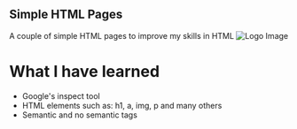 ## Simple HTML Pages

A couple of simple HTML pages to improve my skills in HTML
![Logo Image](intro.png)

# What I have learned

- Google's inspect tool
- HTML elements such as: h1, a, img, p and many others
- Semantic and no semantic tags
